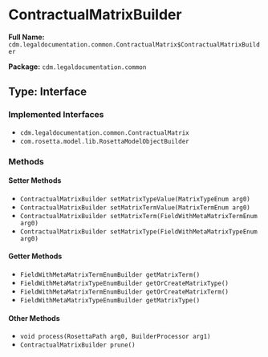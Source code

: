 # ContractualMatrixBuilder

**Full Name:** `cdm.legaldocumentation.common.ContractualMatrix$ContractualMatrixBuilder`

**Package:** `cdm.legaldocumentation.common`

## Type: Interface

### Implemented Interfaces

- `cdm.legaldocumentation.common.ContractualMatrix`
- `com.rosetta.model.lib.RosettaModelObjectBuilder`

### Methods

#### Setter Methods

- `ContractualMatrixBuilder setMatrixTypeValue(MatrixTypeEnum arg0)`
- `ContractualMatrixBuilder setMatrixTermValue(MatrixTermEnum arg0)`
- `ContractualMatrixBuilder setMatrixTerm(FieldWithMetaMatrixTermEnum arg0)`
- `ContractualMatrixBuilder setMatrixType(FieldWithMetaMatrixTypeEnum arg0)`

#### Getter Methods

- `FieldWithMetaMatrixTermEnumBuilder getMatrixTerm()`
- `FieldWithMetaMatrixTypeEnumBuilder getOrCreateMatrixType()`
- `FieldWithMetaMatrixTermEnumBuilder getOrCreateMatrixTerm()`
- `FieldWithMetaMatrixTypeEnumBuilder getMatrixType()`

#### Other Methods

- `void process(RosettaPath arg0, BuilderProcessor arg1)`
- `ContractualMatrixBuilder prune()`

